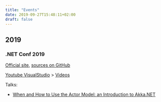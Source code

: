 ```yaml
---
title: "Events"
date: 2019-09-27T15:48:11+02:00
draft: false
---
```


## 2019

### .NET Conf 2019

[Official site](https://www.dotnetconf.net/), [sources on GitHub](https://github.com/dotnet-presentations/dotnetconf2019)

[Youtube VisualStudio](https://www.youtube.com/user/VisualStudio) > [Videos](https://www.youtube.com/playlist?list=PLReL099Y5nRd04p81Q7p5TtyjCrj9tz1t)

Talks:

- [When and How to Use the Actor Model: an Introduction to Akka.NET](https://www.slideshare.net/mobile/petabridge/net-conf-2019-when-and-how-to-use-the-actor-model-an-introduction-to-akkanet)
